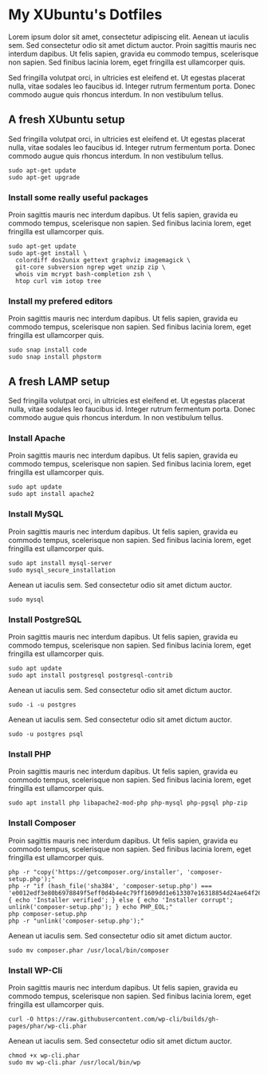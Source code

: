# My XUbuntu's Dotfiles

Lorem ipsum dolor sit amet, consectetur adipiscing elit. Aenean ut iaculis sem. Sed consectetur odio sit amet dictum auctor. Proin sagittis mauris nec interdum dapibus. Ut felis sapien, gravida eu commodo tempus, scelerisque non sapien. Sed finibus lacinia lorem, eget fringilla est ullamcorper quis. 

Sed fringilla volutpat orci, in ultricies est eleifend et. Ut egestas placerat nulla, vitae sodales leo faucibus id. Integer rutrum fermentum porta. Donec commodo augue quis rhoncus interdum. In non vestibulum tellus.

## A fresh XUbuntu setup

Sed fringilla volutpat orci, in ultricies est eleifend et. Ut egestas placerat nulla, vitae sodales leo faucibus id. Integer rutrum fermentum porta. Donec commodo augue quis rhoncus interdum. In non vestibulum tellus.

```
sudo apt-get update
sudo apt-get upgrade
```

### Install some really useful packages

Proin sagittis mauris nec interdum dapibus. Ut felis sapien, gravida eu commodo tempus, scelerisque non sapien. Sed finibus lacinia lorem, eget fringilla est ullamcorper quis.

```
sudo apt-get update
sudo apt-get install \
  colordiff dos2unix gettext graphviz imagemagick \
  git-core subversion ngrep wget unzip zip \
  whois vim mcrypt bash-completion zsh \
  htop curl vim iotop tree
```

### Install my prefered editors

Proin sagittis mauris nec interdum dapibus. Ut felis sapien, gravida eu commodo tempus, scelerisque non sapien. Sed finibus lacinia lorem, eget fringilla est ullamcorper quis.

```
sudo snap install code
sudo snap install phpstorm
```

## A fresh LAMP setup

Sed fringilla volutpat orci, in ultricies est eleifend et. Ut egestas placerat nulla, vitae sodales leo faucibus id. Integer rutrum fermentum porta. Donec commodo augue quis rhoncus interdum. In non vestibulum tellus.

### Install Apache

Proin sagittis mauris nec interdum dapibus. Ut felis sapien, gravida eu commodo tempus, scelerisque non sapien. Sed finibus lacinia lorem, eget fringilla est ullamcorper quis.

```
sudo apt update
sudo apt install apache2
```

### Install MySQL

Proin sagittis mauris nec interdum dapibus. Ut felis sapien, gravida eu commodo tempus, scelerisque non sapien. Sed finibus lacinia lorem, eget fringilla est ullamcorper quis.

```
sudo apt install mysql-server
sudo mysql_secure_installation
```

Aenean ut iaculis sem. Sed consectetur odio sit amet dictum auctor.

```
sudo mysql
```

### Install PostgreSQL

Proin sagittis mauris nec interdum dapibus. Ut felis sapien, gravida eu commodo tempus, scelerisque non sapien. Sed finibus lacinia lorem, eget fringilla est ullamcorper quis.

```
sudo apt update
sudo apt install postgresql postgresql-contrib
```

Aenean ut iaculis sem. Sed consectetur odio sit amet dictum auctor.

```
sudo -i -u postgres
```

Aenean ut iaculis sem. Sed consectetur odio sit amet dictum auctor.

```
sudo -u postgres psql
```

### Install PHP

Proin sagittis mauris nec interdum dapibus. Ut felis sapien, gravida eu commodo tempus, scelerisque non sapien. Sed finibus lacinia lorem, eget fringilla est ullamcorper quis.

```
sudo apt install php libapache2-mod-php php-mysql php-pgsql php-zip
```

### Install Composer

Proin sagittis mauris nec interdum dapibus. Ut felis sapien, gravida eu commodo tempus, scelerisque non sapien. Sed finibus lacinia lorem, eget fringilla est ullamcorper quis.

```
php -r "copy('https://getcomposer.org/installer', 'composer-setup.php');"
php -r "if (hash_file('sha384', 'composer-setup.php') === 'e0012edf3e80b6978849f5eff0d4b4e4c79ff1609dd1e613307e16318854d24ae64f26d17af3ef0bf7cfb710ca74755a') { echo 'Installer verified'; } else { echo 'Installer corrupt'; unlink('composer-setup.php'); } echo PHP_EOL;"
php composer-setup.php
php -r "unlink('composer-setup.php');"
```

Aenean ut iaculis sem. Sed consectetur odio sit amet dictum auctor.

```
sudo mv composer.phar /usr/local/bin/composer
```

### Install WP-Cli

Proin sagittis mauris nec interdum dapibus. Ut felis sapien, gravida eu commodo tempus, scelerisque non sapien. Sed finibus lacinia lorem, eget fringilla est ullamcorper quis.

```
curl -O https://raw.githubusercontent.com/wp-cli/builds/gh-pages/phar/wp-cli.phar
```

Aenean ut iaculis sem. Sed consectetur odio sit amet dictum auctor.

```
chmod +x wp-cli.phar
sudo mv wp-cli.phar /usr/local/bin/wp
```